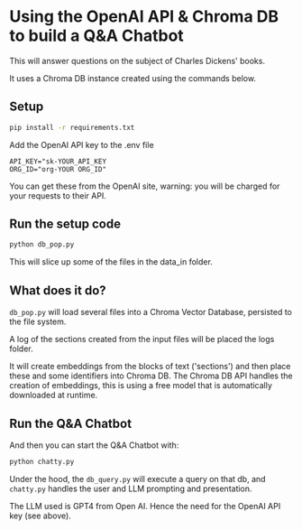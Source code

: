 # Using the OpenAI API & Chroma DB to build a Q&A Chatbot

This will answer questions on the subject of Charles Dickens' books.

It uses a Chroma DB instance created using the commands below.

## Setup

```bash
pip install -r requirements.txt
```

Add the OpenAI API key to the .env file
```
API_KEY="sk-YOUR_API_KEY
ORG_ID="org-YOUR ORG_ID"
```
You can get these from the OpenAI site, warning: you will be charged for your requests to their API.

## Run the setup code

```bash
python db_pop.py
```

This will slice up some of the files in the data_in folder. 

## What does it do?

`db_pop.py` will load several files into a Chroma Vector Database, persisted to the file system.

A log of the sections created from the input files will be placed the logs folder.

It will create embeddings from the blocks of text ('sections') and then place these and some identifiers into Chroma DB. The Chroma DB API handles the creation of embeddings, this is using a free model that is automatically downloaded at runtime. 

## Run the Q&A Chatbot
And then you can start the Q&A Chatbot with:

```bash
python chatty.py
```

Under the hood, the `db_query.py` will execute a query on that db, and `chatty.py` handles the user and LLM prompting and presentation.

The LLM used is GPT4 from Open AI. Hence the need for the OpenAI API key (see above).
